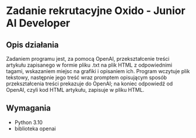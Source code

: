 # Zadanie rekrutacyjne Oxido - Junior AI Developer

## Opis działania
Zadaniem programu jest, za pomocą OpenAI, przekształcenie treści artykułu zapisanego w formie pliku .txt na plik HTML z odpowiednimi tagami, wskazaniem miejsc na grafiki i opisaniem ich. 
Program wczytuje plik tekstowy, następnie jego treść wraz promptem opisującym sposób przekształcenia treści prekazuje do OpenAI; na koniec odpowiedź od OpenAI, czyli kod HTML artykułu, zapisuje w pliku HTML.  

## Wymagania
- Python 3.10
- biblioteka openai

